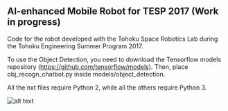 ## AI-enhanced Mobile Robot for TESP 2017 (Work in progress)

Code for the robot developed with the Tohoku Space Robotics Lab during the Tohoku Engineering Summer Program 2017.

To use the Object Detection, you need to download the Tensorflow models repository (https://github.com/tensorflow/models). Then, place obj_recogn_chatbot.py inside models/object_detection.

All the nxt files require Python 2, while all the others require Python 3.

![alt text](https://github.com/normandipalo/ai-mobile-robot-SRL/blob/master/images/Schermata%202017-08-08%20alle%2010.38.24.png?raw=true?raw=true)
